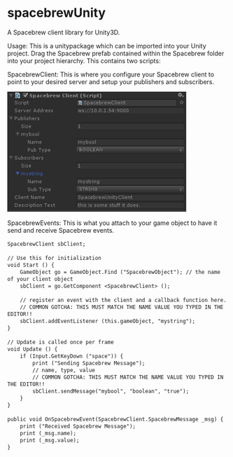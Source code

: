 spacebrewUnity
==============

A Spacebrew client library for Unity3D. 

Usage: This is a unitypackage which can be imported into your Unity project. Drag the Spacebrew prefab contained within the Spacebrew folder into your project hierarchy. This contains two scripts:

SpacebrewClient: This is where you configure your Spacebrew client to point to your desired server and setup your publishers and subscribers.

![Alt text](/screenshots/Capture.PNG "Spacebrew Client")

SpacebrewEvents: This is what you attach to your game object to have it send and receive Spacebrew events.


	SpacebrewClient sbClient;

	// Use this for initialization
	void Start () {
		GameObject go = GameObject.Find ("SpacebrewObject"); // the name of your client object
		sbClient = go.GetComponent <SpacebrewClient> ();

		// register an event with the client and a callback function here.
		// COMMON GOTCHA: THIS MUST MATCH THE NAME VALUE YOU TYPED IN THE EDITOR!!
		sbClient.addEventListener (this.gameObject, "mystring");
	}

	// Update is called once per frame
	void Update () {
		if (Input.GetKeyDown ("space")) {
			print ("Sending Spacebrew Message");
			// name, type, value
			// COMMON GOTCHA: THIS MUST MATCH THE NAME VALUE YOU TYPED IN THE EDITOR!!
			sbClient.sendMessage("mybool", "boolean", "true");
		}
	}

	public void OnSpacebrewEvent(SpacebrewClient.SpacebrewMessage _msg) {
		print ("Received Spacebrew Message");
		print (_msg.name);
		print (_msg.value);
	}


